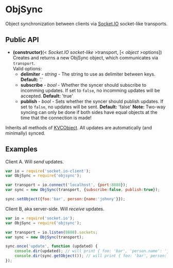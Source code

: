 ObjSync
==========
Object synchronization between clients via [Socket.IO](http://socket.io) socket-like transports.

Public API
----------
* **(constructor)**(< _Socket.IO socket-like_ >transport, [< _object_ >options])  
    Creates and returns a new ObjSync object, which communicates via `transport`.  
    Valid options:
    * **delimiter** - _string_ - The string to use as delimiter between keys.
    **Default:** '.'
    * **subscribe** - _bool_ - Whether the syncer should subscribe to incomming
    updates. If set to `false`, no incomming updates will be accepted.
    **Default:** 'true'
    * **publish** - _bool_ - Sets whether the syncer should publish updates. If
    set to `false`, no updates will be sent.
    **Default:** 'false'
    **Note:** Two-way syncing can only be done if both sides have equal objects
    at the time that the connection is made!

Inherits all methods of [KVCObject](https://github.com/martinvl/KVCObject). All
updates are automatically (and minimally) synced.

Examples
----------
Client A. Will _send_ updates.
```javascript
var io = require('socket.io-client');
var ObjSync = require('objsync');

var transport = io.connect('localhost', {port:8888});
var sync = new ObjSync(transport, {subscribe:false, publish:true});

sync.setObject({foo:'bar', person:{name:'johnny'}});
```

Client B, aka server-side. Will _receive_ updates.
```javascript
var io = require('socket.io');
var ObjSync = require('objsync');

var transport = io.listen(8888).sockets;
var sync = new ObjSync(transport);

sync.once('update', function (updated) {
    console.dir(updated); // will print { foo: 'bar', 'person.name': 'johnny' }
    console.dir(sync.getObject()); // will print { foo: 'bar', person: { name: 'johnny' } }
});
```
